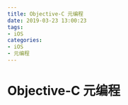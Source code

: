 ```yaml
---
title: Objective-C 元编程
date: 2019-03-23 13:00:23
tags:
- iOS
categories: 
- iOS
- 元编程
---
```


# Objective-C 元编程

